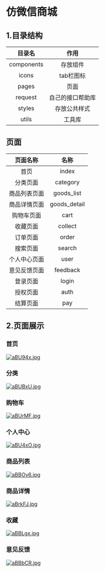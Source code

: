 # 仿微信商城

## 1.目录结构

|   目录名   |       作用       |
| :--------: | :--------------: |
| components |     存放组件     |
|   icons    |    tab栏图标     |
|   pages    |      页面       |
|   request  | 自己的接口帮助库 |
|   styles   |   存放公共样式   |
|   utils    |   工具库   |



## 页面

|   页面名称   |     名称     |
| :----------: | :----------: |
|     首页     |    index     |
|   分类页面   |   category   |
| 商品列表页面 |  goods_list  |
| 商品详情页面 | goods_detail |
|  购物车页面  |     cart     |
|   收藏页面   |   collect    |
|   订单页面   |    order     |
|   搜索页面   |    search    |
| 个人中心页面 |     user     |
| 意见反馈页面 |   feedback   |
|   登录页面   |    login     |
|   授权页面   |     auth     |
|   结算页面   |     pay      |

## 2.页面展示
### 首页                                                                              
[![aBU94x.jpg](https://s1.ax1x.com/2020/08/04/aBU94x.jpg)](https://imgchr.com/i/aBU94x)   
### 分类
[![aBUBxU.jpg](https://s1.ax1x.com/2020/08/04/aBUBxU.jpg)](https://imgchr.com/i/aBUBxU)
### 购物车                                                                                 
[![aBUrMF.jpg](https://s1.ax1x.com/2020/08/04/aBUrMF.jpg)](https://imgchr.com/i/aBUrMF)     
### 个人中心
[![aBU4xO.jpg](https://s1.ax1x.com/2020/08/04/aBU4xO.jpg)](https://imgchr.com/i/aBU4xO)
### 商品列表
[![aBBOv6.jpg](https://s1.ax1x.com/2020/08/04/aBBOv6.jpg)](https://imgchr.com/i/aBBOv6)
### 商品详情
[![aBrkFJ.jpg](https://s1.ax1x.com/2020/08/04/aBrkFJ.jpg)](https://imgchr.com/i/aBrkFJ)
### 收藏
[![aBBLgx.jpg](https://s1.ax1x.com/2020/08/04/aBBLgx.jpg)](https://imgchr.com/i/aBBLgx)
### 意见反馈
[![aBBbCR.jpg](https://s1.ax1x.com/2020/08/04/aBBbCR.jpg)](https://imgchr.com/i/aBBbCR)
